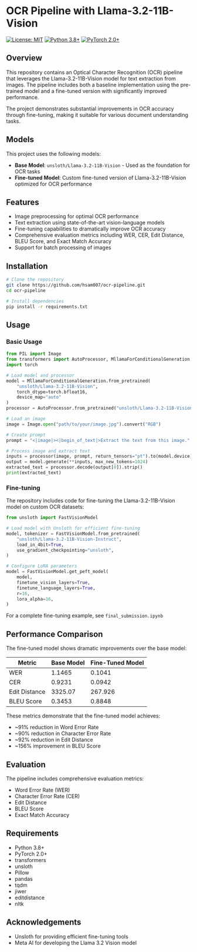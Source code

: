 # OCR Pipeline with Llama-3.2-11B-Vision

[![License: MIT](https://img.shields.io/badge/License-MIT-yellow.svg)](https://opensource.org/licenses/MIT)
[![Python 3.8+](https://img.shields.io/badge/python-3.8+-blue.svg)](https://www.python.org/downloads/)
[![PyTorch 2.0+](https://img.shields.io/badge/PyTorch-2.0+-red.svg)](https://pytorch.org/)

## Overview

This repository contains an Optical Character Recognition (OCR) pipeline that leverages the Llama-3.2-11B-Vision model for text extraction from images. The pipeline includes both a baseline implementation using the pre-trained model and a fine-tuned version with significantly improved performance.

The project demonstrates substantial improvements in OCR accuracy through fine-tuning, making it suitable for various document understanding tasks.


## Models

This project uses the following models:

* **Base Model**: `unsloth/Llama-3.2-11B-Vision` - Used as the foundation for OCR tasks
* **Fine-tuned Model**: Custom fine-tuned version of Llama-3.2-11B-Vision optimized for OCR performance

## Features

* Image preprocessing for optimal OCR performance
* Text extraction using state-of-the-art vision-language models
* Fine-tuning capabilities to dramatically improve OCR accuracy
* Comprehensive evaluation metrics including WER, CER, Edit Distance, BLEU Score, and Exact Match Accuracy
* Support for batch processing of images

## Installation

```bash
# Clone the repository
git clone https://github.com/hsam007/ocr-pipeline.git
cd ocr-pipeline

# Install dependencies
pip install -r requirements.txt
```

## Usage

### Basic Usage

```python
from PIL import Image
from transformers import AutoProcessor, MllamaForConditionalGeneration
import torch

# Load model and processor
model = MllamaForConditionalGeneration.from_pretrained(
    "unsloth/Llama-3.2-11B-Vision",
    torch_dtype=torch.bfloat16,
    device_map="auto"
)
processor = AutoProcessor.from_pretrained("unsloth/Llama-3.2-11B-Vision")

# Load an image
image = Image.open("path/to/your/image.jpg").convert("RGB")

# Create prompt
prompt = "<|image|><|begin_of_text|>Extract the text from this image."

# Process image and extract text
inputs = processor(image, prompt, return_tensors="pt").to(model.device)
output = model.generate(**inputs, max_new_tokens=1024)
extracted_text = processor.decode(output[0]).strip()
print(extracted_text)
```

### Fine-tuning

The repository includes code for fine-tuning the Llama-3.2-11B-Vision model on custom OCR datasets:

```python
from unsloth import FastVisionModel

# Load model with Unsloth for efficient fine-tuning
model, tokenizer = FastVisionModel.from_pretrained(
    "unsloth/Llama-3.2-11B-Vision-Instruct",
    load_in_4bit=True,
    use_gradient_checkpointing="unsloth",
)

# Configure LoRA parameters
model = FastVisionModel.get_peft_model(
    model,
    finetune_vision_layers=True,
    finetune_language_layers=True,
    r=16,
    lora_alpha=16,
)
```

For a complete fine-tuning example, see `final_submission.ipynb`

## Performance Comparison

The fine-tuned model shows dramatic improvements over the base model:

| Metric | Base Model | Fine-Tuned Model |
|--------|------------|------------------|
| WER | 1.1465 | 0.1041 |
| CER | 0.9231 | 0.0942 |
| Edit Distance | 3325.07 | 267.926 |
| BLEU Score | 0.3453 | 0.8848 |

These metrics demonstrate that the fine-tuned model achieves:
* ~91% reduction in Word Error Rate
* ~90% reduction in Character Error Rate
* ~92% reduction in Edit Distance
* ~156% improvement in BLEU Score

## Evaluation

The pipeline includes comprehensive evaluation metrics:
* Word Error Rate (WER)
* Character Error Rate (CER)
* Edit Distance
* BLEU Score
* Exact Match Accuracy


## Requirements

* Python 3.8+
* PyTorch 2.0+
* transformers
* unsloth
* Pillow
* pandas
* tqdm
* jiwer
* editdistance
* nltk

## Acknowledgements

* Unsloth for providing efficient fine-tuning tools
* Meta AI for developing the Llama 3.2 Vision model
